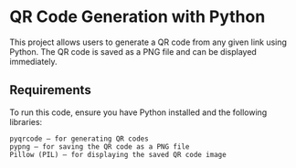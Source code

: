 # QR Code Generation with Python

This project allows users to generate a QR code from any given link using Python. The QR code is saved as a PNG file and can be displayed immediately.

## Requirements

To run this code, ensure you have Python installed and the following libraries:

    pyqrcode – for generating QR codes
    pypng – for saving the QR code as a PNG file
    Pillow (PIL) – for displaying the saved QR code image
